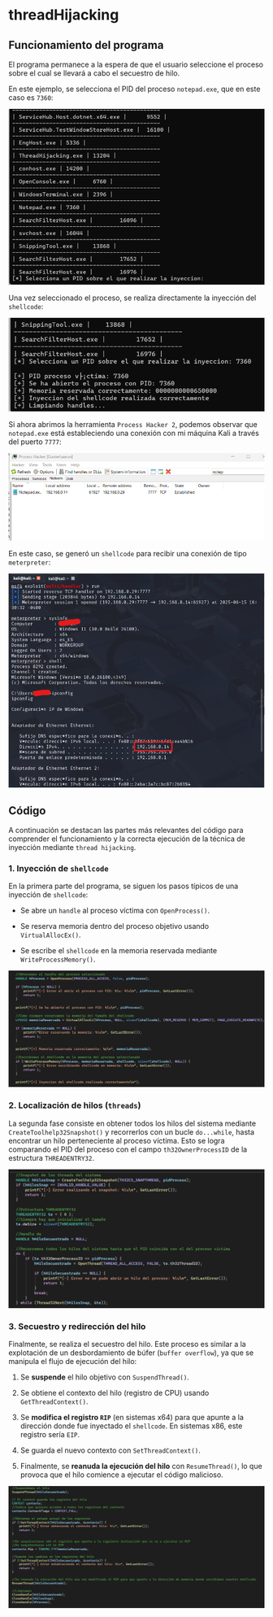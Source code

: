 ﻿# threadHijacking
## Funcionamiento del programa

El programa permanece a la espera de que el usuario seleccione el proceso sobre el cual se llevará a cabo el secuestro de hilo.

En este ejemplo, se selecciona el PID del proceso `notepad.exe`, que en este caso es `7360`:

![PID](capturas/seleccionPID.png)

Una vez seleccionado el proceso, se realiza directamente la inyección del `shellcode`:

![](capturas/inyeccionNotepad.png)

Si ahora abrimos la herramienta `Process Hacker 2`, podemos observar que `notepad.exe` está estableciendo una conexión con mi máquina Kali a través del puerto `7777`:

![](capturas/networkProcessHacker.png)

En este caso, se generó un `shellcode` para recibir una conexión de tipo `meterpreter`:

![](capturas/reverseShell.png)

## Código

A continuación se destacan las partes más relevantes del código para comprender el funcionamiento y la correcta ejecución de la técnica de inyección mediante ``thread hijacking``.

### 1.  Inyección de `shellcode`

En la primera parte del programa, se siguen los pasos típicos de una inyección de `shellcode`:

- Se abre un `handle` al proceso víctima con `OpenProcess()`.
    
- Se reserva memoria dentro del proceso objetivo usando `VirtualAllocEx()`.
    
- Se escribe el `shellcode` en la memoria reservada mediante `WriteProcessMemory()`.

![](capturas/code1.png)

### 2. Localización de hilos (`threads`)

La segunda fase consiste en obtener todos los hilos del sistema mediante `CreateToolhelp32Snapshot()` y recorrerlos con un bucle `do...while`, hasta encontrar un hilo perteneciente al proceso víctima. Esto se logra comparando el PID del proceso con el campo `th32OwnerProcessID` de la estructura `THREADENTRY32`.

![](capturas/code2.png)

### 3. Secuestro y redirección del hilo

Finalmente, se realiza el secuestro del hilo. Este proceso es similar a la explotación de un desbordamiento de búfer (`buffer overflow`), ya que se manipula el flujo de ejecución del hilo:

1. Se **suspende** el hilo objetivo con `SuspendThread()`.
    
2. Se obtiene el contexto del hilo (registro de CPU) usando `GetThreadContext()`.
    
3. Se **modifica el registro `RIP`** (en sistemas x64) para que apunte a la dirección donde fue inyectado el `shellcode`. En sistemas x86, este registro sería `EIP`.
    
4. Se guarda el nuevo contexto con `SetThreadContext()`.
    
5. Finalmente, se **reanuda la ejecución del hilo** con `ResumeThread()`, lo que provoca que el hilo comience a ejecutar el código malicioso.

![](capturas/code3.png)

